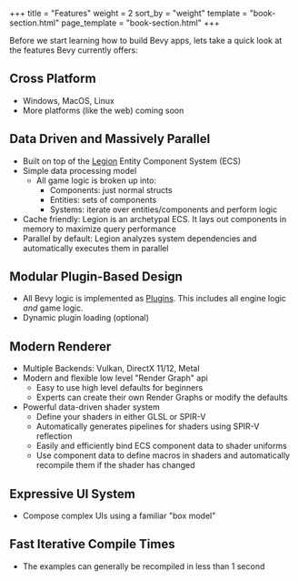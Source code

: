 +++
title = "Features"
weight = 2
sort_by = "weight"
template = "book-section.html"
page_template = "book-section.html"
+++

Before we start learning how to build Bevy apps, lets take a quick look at the features Bevy currently offers:

## Cross Platform

* Windows, MacOS, Linux
* More platforms (like the web) coming soon

## Data Driven and Massively Parallel

* Built on top of the <a href="https://github.com/TomGillen/legion" target="_blank">Legion</a> Entity Component System (ECS)
* Simple data processing model
    * All game logic is broken up into:
        * Components: just normal structs
        * Entities: sets of components
        * Systems: iterate over entities/components and perform logic
* Cache friendly: Legion is an archetypal ECS. It lays out components in memory to maximize query performance
* Parallel by default: Legion analyzes system dependencies and automatically executes them in parallel

## Modular Plugin-Based Design

* All Bevy logic is implemented as [Plugins](/learn/book/apps/plugins). This includes all engine logic _and_ game logic.
* Dynamic plugin loading (optional)

## Modern Renderer

* Multiple Backends: Vulkan, DirectX 11/12, Metal
* Modern and flexible low level "Render Graph" api
    * Easy to use high level defaults for beginners 
    * Experts can create their own Render Graphs or modify the defaults
* Powerful data-driven shader system
    * Define your shaders in either GLSL or SPIR-V
    * Automatically generates pipelines for shaders using SPIR-V reflection
    * Easily and efficiently bind ECS component data to shader uniforms
    * Use component data to define macros in shaders and automatically recompile them if the shader has changed

## Expressive UI System

* Compose complex UIs using a familiar "box model" 

## Fast Iterative Compile Times

* The examples can generally be recompiled in less than 1 second
